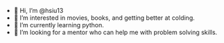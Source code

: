 - 👋 Hi, I’m @hsiu13
- 👀 I’m interested in movies, books, and getting better at colding.
- 🌱 I’m currently learning python.
- 💞️ I’m looking for a mentor who can help me with problem solving skills.
<!---
hsiu13/hsiu13 is a ✨ special ✨ repository because its `README.md` (this file) appears on your GitHub profile.
You can click the Preview link to take a look at your changes.
--->
